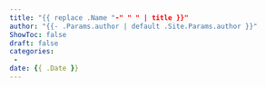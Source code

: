 ```yaml
---
title: "{{ replace .Name "-" " " | title }}"
author: "{{- .Params.author | default .Site.Params.author }}"
ShowToc: false
draft: false
categories:
 - 
date: {{ .Date }}
---
```


<!--more-->

